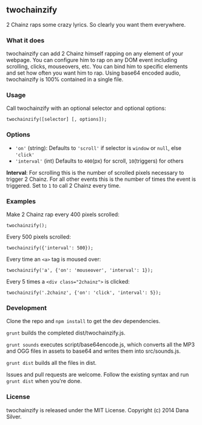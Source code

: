 ## twochainzify

2 Chainz raps some crazy lyrics. So clearly you want them everywhere.

### What it does

twochainzify can add 2 Chainz himself rapping on any element of your webpage.  You can configure him to rap on any DOM event including scrolling, clicks, mouseovers, etc.  You can bind him to specific elements and set how often you want him to rap.  Using base64 encoded audio, twochainzify is 100% contained in a single file.

### Usage

Call twochainzify with an optional selector and optional options:

```
twochainzify([selector] [, options]);
```


### Options

 - `'on'` (string): Defaults to `'scroll'` if selector is `window` or `null`, else `'click'`
 - `'interval'` (int) Defaults to `400`(px) for scroll, `10`(triggers) for others

__Interval__: For scrolling this is the number of scrolled pixels necessary to trigger 2 Chainz. For all other events this is the number of times the event is triggered.  Set to `1` to call 2 Chainz every time.

### Examples

Make 2 Chainz rap every 400 pixels scrolled:
```
twochainzify();
```

Every 500 pixels scrolled:
```
twochainzify({'interval': 500});
```

Every time an `<a>` tag is moused over:
```
twochainzify('a', {'on': 'mouseover', 'interval': 1});
```

Every 5 times a `<div class="2chainz">` is clicked:
```
twochainzify('.2chainz', {'on': 'click', 'interval': 5});
```

### Development

Clone the repo and `npm install` to get the dev dependencies.

`grunt` builds the completed dist/twochainzify.js.

`grunt sounds` executes script/base64encode.js, which converts all the MP3 and OGG files in assets to base64 and writes them into src/sounds.js.

`grunt dist` builds all the files in dist.

Issues and pull requests are welcome.  Follow the existing syntax and run `grunt dist` when you're done.

### License

twochainzify is released under the MIT License. Copyright (c) 2014 Dana Silver.

